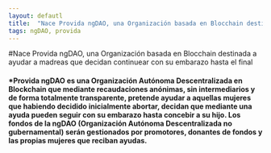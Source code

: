 ```yaml
---
layout: defautl
title:  "Nace Provida ngDAO, una Organización basada en Blocchain destinada a ayudar a madreas que decidan continuear con su embarazo hasta el final"
tags: ngDAO, provida
---
```

#Nace Provida ngDAO, una Organización basada en Blocchain destinada a ayudar a madreas que decidan continuear con su embarazo hasta el final
#### *Provida ngDAO es una Organización Autónoma Descentralizada en Blockchain que mediante recaudaciones anónimas, sin intermediarios y de forma totalmente transparente, pretende ayudar a aquellas mujeres que habiendo decidido inicialmente abortar, decidan que mediante una ayuda pueden seguir con su embarazo hasta concebir a su hijo. Los fondos de la ngDAO (Organización Autónoma Descentralizada no gubernamental) serán gestionados por promotores, donantes de fondos y las propias mujeres que reciban ayudas.
